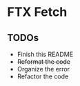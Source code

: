 # FTX Fetch

## TODOs

- Finish this README
- ~~Reformat the code~~
- Organize the error
- Refactor the code
